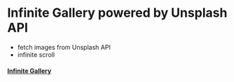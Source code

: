 # Infinite Gallery powered by Unsplash API

- fetch images from Unsplash API
- infinite scroll

#### [Infinite Gallery](https://dudek-igor.github.io/React__Infinite_Gallery/)
